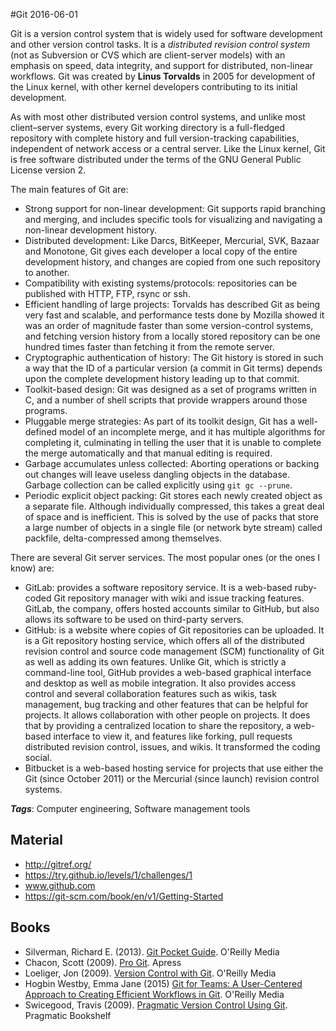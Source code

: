 
#Git
2016-06-01

Git is a version control system that is widely used for software development and other version control tasks. It is a _distributed revision control system_ (not as Subversion or CVS which are client-server models) with an emphasis on speed, data integrity, and support for distributed, non-linear workflows. Git was created by **Linus Torvalds** in 2005 for development of the Linux kernel, with other kernel developers contributing to its initial development.

As with most other distributed version control systems, and unlike most client–server systems, every Git working directory is a full-fledged repository with complete history and full version-tracking capabilities, independent of network access or a central server. Like the Linux kernel, Git is free software distributed under the terms of the GNU General Public License version 2.

The main features of Git are:
* Strong support for non-linear development: Git supports rapid branching and merging, and includes specific tools for visualizing and navigating a non-linear development history.
* Distributed development: Like Darcs, BitKeeper, Mercurial, SVK, Bazaar and Monotone, Git gives each developer a local copy of the entire development history, and changes are copied from one such repository to another.
* Compatibility with existing systems/protocols: repositories can be published with HTTP, FTP, rsync or ssh.
* Efficient handling of large projects: Torvalds has described Git as being very fast and scalable, and performance tests done by Mozilla showed it was an order of magnitude faster than some version-control systems, and fetching version history from a locally stored repository can be one hundred times faster than fetching it from the remote server.
* Cryptographic authentication of history: The Git history is stored in such a way that the ID of a particular version (a commit in Git terms) depends upon the complete development history leading up to that commit.
* Toolkit-based design: Git was designed as a set of programs written in C, and a number of shell scripts that provide wrappers around those programs.
* Pluggable merge strategies: As part of its toolkit design, Git has a well-defined model of an incomplete merge, and it has multiple algorithms for completing it, culminating in telling the user that it is unable to complete the merge automatically and that manual editing is required.
* Garbage accumulates unless collected: Aborting operations or backing out changes will leave useless dangling objects in the database. Garbage collection can be called explicitly using `git gc --prune`.
* Periodic explicit object packing: Git stores each newly created object as a separate file. Although individually compressed, this takes a great deal of space and is inefficient. This is solved by the use of packs that store a large number of objects in a single file (or network byte stream) called packfile, delta-compressed among themselves.

There are several Git server services. The most popular ones (or the ones I know) are:
* GitLab: provides a software repository service. It is a web-based ruby-coded Git repository manager with wiki and issue tracking features. GitLab, the company, offers hosted accounts similar to GitHub, but also allows its software to be used on third-party servers.
* GitHub: is a website where copies of Git repositories can be uploaded. It is a Git repository hosting service, which offers all of the distributed revision control and source code management (SCM) functionality of Git as well as adding its own features. Unlike Git, which is strictly a command-line tool, GitHub provides a web-based graphical interface and desktop as well as mobile integration. It also provides access control and several collaboration features such as wikis, task management, bug tracking and other features that can be helpful for projects. It allows collaboration with other people on projects. It does that by providing a centralized location to share the repository, a web-based interface to view it, and features like forking, pull requests distributed revision control, issues, and wikis. It transformed the coding social.
* Bitbucket is a web-based hosting service for projects that use either the Git (since October 2011) or the Mercurial (since launch) revision control systems.

***Tags***: Computer engineering, Software management tools

## Material
* http://gitref.org/
* https://try.github.io/levels/1/challenges/1
* www.github.com
* https://git-scm.com/book/en/v1/Getting-Started

## Books
* Silverman, Richard E. (2013). [Git Pocket Guide](https://www.goodreads.com/book/show/17239270-git-pocket-guide). O'Reilly Media
* Chacon, Scott (2009). [Pro Git](https://www.goodreads.com/book/show/6518085-pro-git). Apress
* Loeliger, Jon (2009). [Version Control with Git](https://www.goodreads.com/book/show/6548113-version-control-with-git). O'Reilly Media
* Hogbin Westby, Emma Jane (2015) [Git for Teams: A User-Centered Approach to Creating Efficient Workflows in Git](https://www.goodreads.com/book/show/25653160-git-for-teams). O'Reilly Media
* Swicegood, Travis (2009). [Pragmatic Version Control Using Git](https://www.goodreads.com/book/show/3649826-pragmatic-version-control-using-git). Pragmatic Bookshelf


